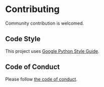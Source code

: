 # Contributing

Community contribution is welcomed.

## Code Style

This project uses [Google Python Style Guide](https://google.github.io/styleguide/pyguide.html).

## Code of Conduct

Please follow [the code of conduct](CODE_OF_CONDUCT.md).
